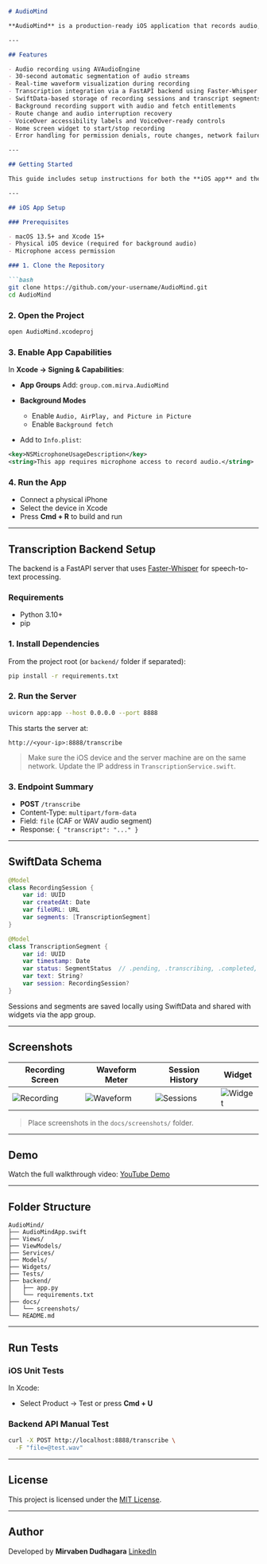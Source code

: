 ````markdown
# AudioMind

**AudioMind** is a production-ready iOS application that records audio, splits it into 30-second segments, and transcribes each segment using a Python FastAPI backend powered by Faster-Whisper. It supports background recording, robust audio session handling, waveform visualization, and persistent storage using SwiftData. AudioMind is optimized for real-world recording scenarios such as interruptions, route changes, and offline recovery.

---

## Features

- Audio recording using AVAudioEngine
- 30-second automatic segmentation of audio streams
- Real-time waveform visualization during recording
- Transcription integration via a FastAPI backend using Faster-Whisper
- SwiftData-based storage of recording sessions and transcript segments
- Background recording support with audio and fetch entitlements
- Route change and audio interruption recovery
- VoiceOver accessibility labels and VoiceOver-ready controls
- Home screen widget to start/stop recording
- Error handling for permission denials, route changes, network failures, and more

---

## Getting Started

This guide includes setup instructions for both the **iOS app** and the **transcription backend**.

---

## iOS App Setup

### Prerequisites

- macOS 13.5+ and Xcode 15+
- Physical iOS device (required for background audio)
- Microphone access permission

### 1. Clone the Repository

```bash
git clone https://github.com/your-username/AudioMind.git
cd AudioMind
````

### 2. Open the Project

```bash
open AudioMind.xcodeproj
```

### 3. Enable App Capabilities

In **Xcode → Signing & Capabilities**:

* **App Groups**
  Add: `group.com.mirva.AudioMind`

* **Background Modes**

  * Enable `Audio, AirPlay, and Picture in Picture`
  * Enable `Background fetch`

* Add to `Info.plist`:

```xml
<key>NSMicrophoneUsageDescription</key>
<string>This app requires microphone access to record audio.</string>
```

### 4. Run the App

* Connect a physical iPhone
* Select the device in Xcode
* Press **Cmd + R** to build and run

---

## Transcription Backend Setup

The backend is a FastAPI server that uses [Faster-Whisper](https://github.com/SYSTRAN/faster-whisper) for speech-to-text processing.

### Requirements

* Python 3.10+
* pip

### 1. Install Dependencies

From the project root (or `backend/` folder if separated):

```bash
pip install -r requirements.txt
```

### 2. Run the Server

```bash
uvicorn app:app --host 0.0.0.0 --port 8888
```

This starts the server at:

```
http://<your-ip>:8888/transcribe
```

> Make sure the iOS device and the server machine are on the same network. Update the IP address in `TranscriptionService.swift`.

### 3. Endpoint Summary

* **POST** `/transcribe`
* Content-Type: `multipart/form-data`
* Field: `file` (CAF or WAV audio segment)
* Response: `{ "transcript": "..." }`

---

## SwiftData Schema

```swift
@Model
class RecordingSession {
    var id: UUID
    var createdAt: Date
    var fileURL: URL
    var segments: [TranscriptionSegment]
}

@Model
class TranscriptionSegment {
    var id: UUID
    var timestamp: Date
    var status: SegmentStatus  // .pending, .transcribing, .completed, .failed
    var text: String?
    var session: RecordingSession?
}
```

Sessions and segments are saved locally using SwiftData and shared with widgets via the app group.

---

## Screenshots

| Recording Screen                             | Waveform Meter                             | Session History                            | Widget                                 |
| -------------------------------------------- | ------------------------------------------ | ------------------------------------------ | -------------------------------------- |
| ![Recording](docs/screenshots/recording.png) | ![Waveform](docs/screenshots/waveform.png) | ![Sessions](docs/screenshots/sessions.png) | ![Widget](docs/screenshots/widget.png) |

> Place screenshots in the `docs/screenshots/` folder.

---

## Demo

Watch the full walkthrough video:
[YouTube Demo](https://youtube.com/your-demo-link-here)

---

## Folder Structure

```
AudioMind/
├── AudioMindApp.swift
├── Views/
├── ViewModels/
├── Services/
├── Models/
├── Widgets/
├── Tests/
├── backend/
│   ├── app.py
│   └── requirements.txt
├── docs/
│   └── screenshots/
└── README.md
```

---

## Run Tests

### iOS Unit Tests

In Xcode:

* Select Product → Test or press **Cmd + U**

### Backend API Manual Test

```bash
curl -X POST http://localhost:8888/transcribe \
  -F "file=@test.wav"
```

---

## License

This project is licensed under the [MIT License](LICENSE).

---

## Author

Developed by **Mirvaben Dudhagara**
[LinkedIn](https://www.linkedin.com/in/mirva-dudhagara)

```
```
